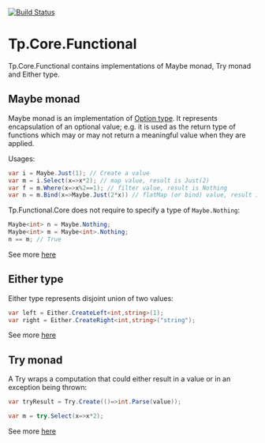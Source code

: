 [![Build Status](https://travis-ci.org/TargetProcess/Tp.Core.Functional.svg)](https://travis-ci.org/TargetProcess/Tp.Core.Functional)
# Tp.Core.Functional

Tp.Core.Functional contains implementations of Maybe monad, Try monad and Either type.

## Maybe monad

Maybe monad is an implementation of [Option type](http://en.wikipedia.org/wiki/Option_type). It represents encapsulation of an optional value; e.g. it is used as the return type of functions which may or may not return a meaningful value when they are applied.

Usages:

```csharp
var i = Maybe.Just(1); // Create a value
var m = i.Select(x=>x*2); // map value, result is Just(2)
var f = m.Where(x=>x%2==1); // filter value, result is Nothing
var n = m.Bind(x=>Maybe.Just(2*x)) // flatMap (or bind) value, result is Just(4) 
```

Tp.Functional.Core does not require to specify a type of `Maybe.Nothing`:

```csharp
Maybe<int> n = Maybe.Nothing;
Maybe<int> m = Maybe<int>.Nothing;
n == m; // True
```

See more [here](https://github.com/TargetProcess/Tp.Core.Functional/wiki/Maybe)

## Either type

Either type represents disjoint union of two values:

```csharp
var left = Either.CreateLeft<int,string>(1);
var right = Either.CreateRight<int,string>("string");
```
See more [here](https://github.com/TargetProcess/Tp.Core.Functional/wiki/Either)

## Try monad

A Try wraps a computation that could either result in a value or in an exception being thrown:

```csharp 
var tryResult = Try.Create(()=>int.Parse(value));

var m = try.Select(x=>x*2);
```

See more [here](https://github.com/TargetProcess/Tp.Core.Functional/wiki/Try)










